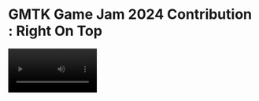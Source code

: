 # GMTK Game Jam 2024 Contribution : Right On Top

<video src="gif_gameplay_jam_version.mp4" width=180 />

Contribution to the GMTK Game Jam 2024, made by Meru, Axel, Grominet and Tehelka (see credits).

[Play the game "Right On Top" on itch.io](https://tehelka.itch.io/right-on-top)

Warning: the game is not really optimized for web, so it may be slow sometimes. We recommend downloading the game for a better experience.